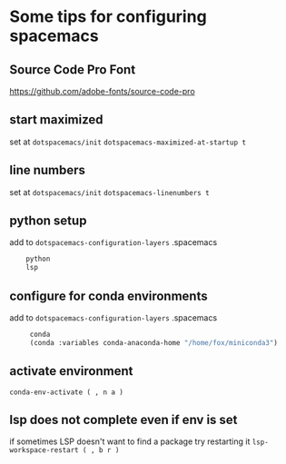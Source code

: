 # Some tips for configuring spacemacs

## Source Code Pro Font
https://github.com/adobe-fonts/source-code-pro

## start maximized
set at `dotspacemacs/init`
`dotspacemacs-maximized-at-startup t`

## line numbers
set at `dotspacemacs/init`
`dotspacemacs-linenumbers t`

## python setup
add to `dotspacemacs-configuration-layers` .spacemacs 
```lisp
    python
    lsp
```

## configure for conda environments
add to `dotspacemacs-configuration-layers` .spacemacs 
```lisp
     conda
     (conda :variables conda-anaconda-home "/home/fox/miniconda3")
```

## activate environment
`conda-env-activate ( , n a )`

## lsp does not complete even if env is set
if sometimes LSP doesn't want to find a package try restarting it
`lsp-workspace-restart ( , b r )`
